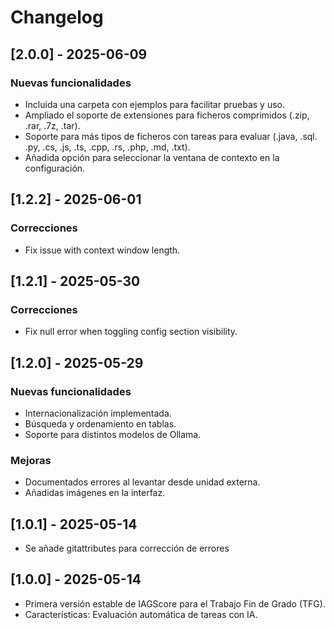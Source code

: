 # Changelog

## [2.0.0] - 2025-06-09
### Nuevas funcionalidades
- Incluida una carpeta con ejemplos para facilitar pruebas y uso.
- Ampliado el soporte de extensiones para ficheros comprimidos (.zip, .rar, .7z, .tar).
- Soporte para más tipos de ficheros con tareas para evaluar (.java, .sql. .py, .cs, .js, .ts, .cpp, .rs, .php, .md, .txt).
- Añadida opción para seleccionar la ventana de contexto en la configuración.

## [1.2.2] - 2025-06-01
### Correcciones
- Fix issue with context window length.

## [1.2.1] - 2025-05-30
### Correcciones
- Fix null error when toggling config section visibility.

## [1.2.0] - 2025-05-29
### Nuevas funcionalidades
- Internacionalización implementada.
- Búsqueda y ordenamiento en tablas.
- Soporte para distintos modelos de Ollama.

### Mejoras
- Documentados errores al levantar desde unidad externa.
- Añadidas imágenes en la interfaz.

## [1.0.1] - 2025-05-14
- Se añade gitattributes para corrección de errores

## [1.0.0] - 2025-05-14
- Primera versión estable de IAGScore para el Trabajo Fin de Grado (TFG).
- Características: Evaluación automática de tareas con IA.
